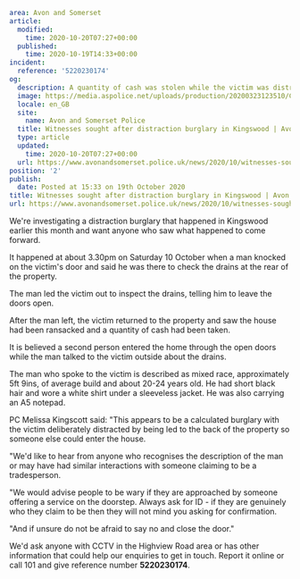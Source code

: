 ```yaml
area: Avon and Somerset
article:
  modified:
    time: 2020-10-20T07:27+00:00
  published:
    time: 2020-10-19T14:33+00:00
incident:
  reference: '5220230174'
og:
  description: A quantity of cash was stolen while the victim was distracted on Saturday 10 October.
  image: https://media.aspolice.net/uploads/production/20200323123510/Can-You-Help_Car-1-1.jpg
  locale: en_GB
  site:
    name: Avon and Somerset Police
  title: Witnesses sought after distraction burglary in Kingswood | Avon and Somerset Police
  type: article
  updated:
    time: 2020-10-20T07:27+00:00
  url: https://www.avonandsomerset.police.uk/news/2020/10/witnesses-sought-after-distraction-burglary-in-kingswood/
position: '2'
publish:
  date: Posted at 15:33 on 19th October 2020
title: Witnesses sought after distraction burglary in Kingswood | Avon and Somerset Police
url: https://www.avonandsomerset.police.uk/news/2020/10/witnesses-sought-after-distraction-burglary-in-kingswood/
```

We're investigating a distraction burglary that happened in Kingswood earlier this month and want anyone who saw what happened to come forward.

It happened at about 3.30pm on Saturday 10 October when a man knocked on the victim's door and said he was there to check the drains at the rear of the property.

The man led the victim out to inspect the drains, telling him to leave the doors open.

After the man left, the victim returned to the property and saw the house had been ransacked and a quantity of cash had been taken.

It is believed a second person entered the home through the open doors while the man talked to the victim outside about the drains.

The man who spoke to the victim is described as mixed race, approximately 5ft 9ins, of average build and about 20-24 years old. He had short black hair and wore a white shirt under a sleeveless jacket. He was also carrying an A5 notepad.

PC Melissa Kingscott said: "This appears to be a calculated burglary with the victim deliberately distracted by being led to the back of the property so someone else could enter the house.

"We'd like to hear from anyone who recognises the description of the man or may have had similar interactions with someone claiming to be a tradesperson.

"We would advise people to be wary if they are approached by someone offering a service on the doorstep. Always ask for ID - if they are genuinely who they claim to be then they will not mind you asking for confirmation.

"And if unsure do not be afraid to say no and close the door."

We'd ask anyone with CCTV in the Highview Road area or has other information that could help our enquiries to get in touch. Report it online or call 101 and give reference number **5220230174**.
